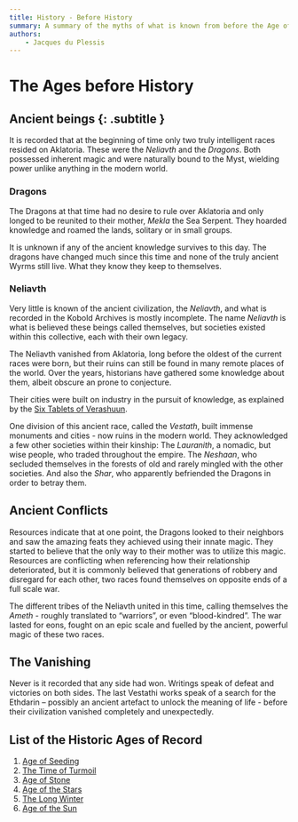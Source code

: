 ```yaml
---
title: History - Before History
summary: A summary of the myths of what is known from before the Age of Seeding.
authors:
    - Jacques du Plessis
---
```

# The Ages before History
## Ancient beings {: .subtitle }
It is recorded that at the beginning of time only two truly intelligent races resided on Aklatoria.  These were the _Neliavth_ and the _Dragons_. Both possessed inherent magic and were naturally bound to the Myst, wielding power unlike anything in the modern world.

### Dragons
The Dragons at that time had no desire to rule over Aklatoria and only longed to be reunited to their mother, _Mekla_ the Sea Serpent.  They hoarded knowledge and roamed the lands, solitary or in small groups.

It is unknown if any of the ancient knowledge survives to this day.  The dragons have changed much since this time and none of the truly ancient Wyrms still live.  What they know they keep to themselves.

### Neliavth
Very little is known of the ancient civilization, the _Neliavth_, and what is recorded in the Kobold Archives is mostly incomplete.  The name _Neliavth_ is what is believed these beings called themselves, but societies existed within this collective, each with their own legacy.

The Neliavth vanished from Aklatoria, long before the oldest of the current races were born, but their ruins can still be found in many remote places of the world.  Over the years, historians have gathered some knowledge about them, albeit obscure an prone to conjecture.

Their cities were built on industry in the pursuit of knowledge, as explained by the [Six Tablets of Verashuun](/history/artifacts/six_tablets_of_verashuun).

One division of this ancient race, called the _Vestath_, built immense monuments and cities - now ruins in the modern world.  They acknowledged a few other societies within their kinship:  The _Lauranith_, a nomadic, but wise people, who traded throughout the empire.  The _Neshaan_, who secluded themselves in the forests of old and rarely mingled with the other societies.  And also the _Shar_, who apparently befriended the Dragons in order to betray them.

## Ancient Conflicts
Resources indicate that at one point, the Dragons looked to their neighbors and saw the amazing feats they achieved using their innate magic.  They started to believe that the only way to their mother was to utilize this magic.  Resources are conflicting when referencing how their relationship deteriorated, but it is commonly believed that generations of robbery and disregard for each other, two races found themselves on opposite ends of a full scale war.

The different tribes of the Neliavth united in this time, calling themselves the _Ameth_ - roughly translated to “warriors”, or even “blood-kindred”.  The war lasted for eons, fought on an epic scale and fuelled by the ancient, powerful magic of these two races.

## The Vanishing
Never is it recorded that any side had won.  Writings speak of defeat and victories on both sides.  The last Vestathi works speak of a search for the Ethdarin – possibly an ancient artefact to unlock the meaning of life - before their civilization vanished completely and unexpectedly.

## List of the Historic Ages of Record
1. [Age of Seeding](/history/ages/age_of_seeding)
2. [The Time of Turmoil](/history/ages/time_of_turmoil)
3. [Age of Stone](/history/ages/age_of_stone)
4. [Age of the Stars](/history/ages/age_of_the_stars)
5. [The Long Winter](/history/ages/long_winter)
6. [Age of the Sun](/history/ages/age_of_the_sun)
